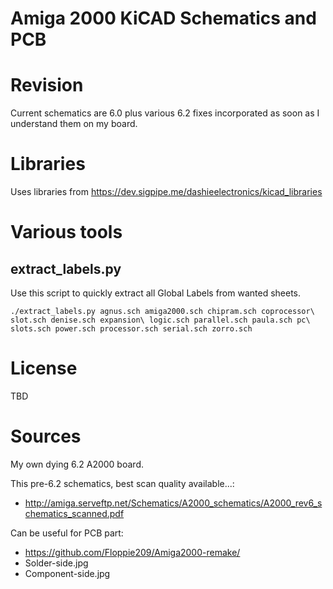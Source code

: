# Amiga 2000 KiCAD Schematics and PCB

# Revision

Current schematics are 6.0 plus various 6.2 fixes incorporated as soon as I understand them on my board.

# Libraries

Uses libraries from https://dev.sigpipe.me/dashieelectronics/kicad_libraries

# Various tools

## extract_labels.py
Use this script to quickly extract all Global Labels from wanted sheets.

```
./extract_labels.py agnus.sch amiga2000.sch chipram.sch coprocessor\ slot.sch denise.sch expansion\ logic.sch parallel.sch paula.sch pc\ slots.sch power.sch processor.sch serial.sch zorro.sch
```

# License

TBD

# Sources

My own dying 6.2 A2000 board.

This pre-6.2 schematics, best scan quality available...:
- http://amiga.serveftp.net/Schematics/A2000_schematics/A2000_rev6_schematics_scanned.pdf

Can be useful for PCB part:
- https://github.com/Floppie209/Amiga2000-remake/
 - Solder-side.jpg
 - Component-side.jpg
